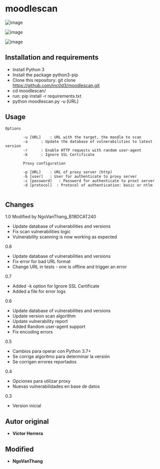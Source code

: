 # moodlescan
![image](https://user-images.githubusercontent.com/84174937/204223120-4defb91a-7dd5-434e-991c-b2872a125b0d.png)

![image](https://user-images.githubusercontent.com/84174937/204224679-de04985b-7c16-430d-917f-30cd4f1bdbda.png)


![image](https://user-images.githubusercontent.com/84174937/204224384-a0f73089-c8a8-4120-9ad7-9a5e9055210b.png)


## Installation and requirements

- Install Python 3
- Install the package python3-pip
- Clone this repository: git clone https://github.com/inc0d3/moodlescan.git
- cd moodlescan/
- run: pip install -r requirements.txt
- python moodlescan.py -u [URL]

## Usage
```
Options

		-u [URL] 	: URL with the target, the moodle to scan
		-a 		: Update the database of vulnerabilities to latest version
		-r 		: Enable HTTP requests with random user-agent
		-k 		: Ignore SSL Certificate

		Proxy configuration

		-p [URL]	: URL of proxy server (http)
		-b [user]	: User for authenticate to proxy server
		-c [password]	: Password for authenticate to proxt server
		-d [protocol]  : Protocol of authentication: basic or ntlm


```
## Changes

1.0 Modified by NgoVanThang_B18DCAT240
- Update database of vulnerabilities and versions
- Fix scan vulnerabilities logic
- Vulnerability scanning is now working as expected

0.8

- Update database of vulnerabilities and versions
- Fix error for bad URL format
- Change URL in tests - one is offline and trigger an error

0.7

- Added -k option for Ignore SSL Certificate
- Added a file for error logs

0.6

- Update database of vulnerabilities and versions
- Update version scan algorithm
- Update vulnerability report
- Added Random user-agent support
- Fix encoding errors

0.5

- Cambios para operar con Python 3.7+
- Se corrige algoritmo para determinar la versión
- Se corrigen errores reportados

0.4

- Opciones para utilizar proxy
- Nuevas vulnerabilidades en base de datos

0.3

- Version inicial

## Autor original

* **Víctor Herrera** 
## Modified

* **NgoVanThang** 
